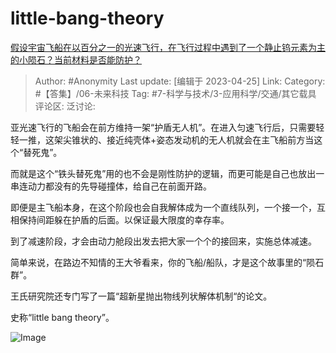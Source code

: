 # little-bang-theory
[假设宇宙飞船在以百分之一的光速飞行，在飞行过程中遇到了一个静止钨元素为主的小陨石？当前材料是否能防护？](https://www.zhihu.com/question/597646532/answer/3000584911)

> Author: #Anonymity
> Last update: [编辑于 2023-04-25]
> Link:
> Category: #【答集】/06-未来科技
> Tag: #7-科学与技术/3-应用科学/交通/其它载具 
> 评论区:
> 泛讨论:

亚光速飞行的飞船会在前方维持一架“护盾无人机”。在进入匀速飞行后，只需要轻轻一推，这架尖锥状的、接近纯壳体+姿态发动机的无人机就会在主飞船前方当这个“替死鬼”。

而就是这个“铁头替死鬼”用的也不会是刚性防护的逻辑，而更可能是自己也放出一串连动力都没有的先导碰撞体，给自己在前面开路。

即便是主飞船本身，在这个阶段也会自我解体成为一个直线队列，一个接一个，互相保持间距躲在护盾的后面。以保证最大限度的幸存率。

到了减速阶段，才会由动力舱段出发去把大家一个个的接回来，实施总体减速。

简单来说，在路边不知情的王大爷看来，你的飞船/船队，才是这个故事里的“陨石群”。

王氏研究院还专门写了一篇“超新星抛出物线列状解体机制“的论文。

史称“little bang theory”。

![Image](https://picx.zhimg.com/50/v2-2d51e4f687290e1a8c462e149a3f5488_720w.gif?source=1940ef5c)
